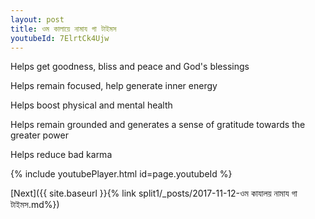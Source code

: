 ```yaml
---
layout: post
title: ওম কালায়ে নামায গা টাইমস
youtubeId: 7ElrtCk4Ujw
---
```

 
 
Helps get goodness, bliss and peace and God's blessings
 
Helps remain focused, help generate inner energy 
 
Helps boost physical and mental health 
 
Helps remain grounded and generates a sense of gratitude towards the greater power 
 
Helps reduce bad karma
 
 
 
 


{% include youtubePlayer.html id=page.youtubeId %}
 
[Next]({{ site.baseurl }}{% link  split1/_posts/2017-11-12-ওম কাযালয় নামায গা টাইমস.md%})
 
